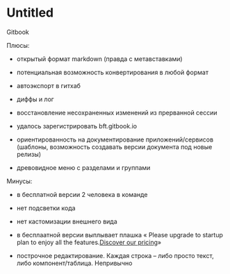 # Untitled

Gitbook

Плюсы:

- открытый формат markdown \(правда с метавставками\)

- потенциальная возможность конвертирования в любой формат  

- автоэкспорт в гитхаб

- диффы и лог

- восстановление несохраненных изменений из прерванной сессии

- удалось зарегистрировать bft.gitbook.io

- ориентированность на документирование приложений/сервисов \(шаблоны, возможность создавать версии документа под новые релизы\)

- древовидное меню с разделами и группами

Минусы:

- в бесплатной версии 2 человека в команде

- нет подсветки кода

- нет кастомизации внешнего вида

- в бесплаатной версии выплывает плашка « Please upgrade to startup plan to enjoy all the features.[Discover our pricing](https://www.gitbook.com/pricing)»

- построчное редактирование. Каждая строка – либо просто текст, либо компонент/таблица. Непривычно

